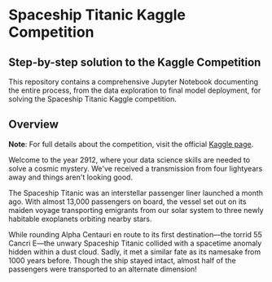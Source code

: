 # Spaceship Titanic Kaggle Competition

## Step-by-step solution to the Kaggle Competition

This repository contains a comprehensive Jupyter Notebook documenting the entire process, from the data exploration to final model deployment, for solving the Spaceship Titanic Kaggle competition.

## Overview

**Note**: For full details about the competition, visit the official [Kaggle page](https://www.kaggle.com/competitions/spaceship-titanic/overview).

Welcome to the year 2912, where your data science skills are needed to solve a cosmic mystery. We've received a transmission from four lightyears away and things aren't looking good.

The Spaceship Titanic was an interstellar passenger liner launched a month ago. With almost 13,000 passengers on board, the vessel set out on its maiden voyage transporting emigrants from our solar system to three newly habitable exoplanets orbiting nearby stars.

While rounding Alpha Centauri en route to its first destination—the torrid 55 Cancri E—the unwary Spaceship Titanic collided with a spacetime anomaly hidden within a dust cloud. Sadly, it met a similar fate as its namesake from 1000 years before. Though the ship stayed intact, almost half of the passengers were transported to an alternate dimension!
